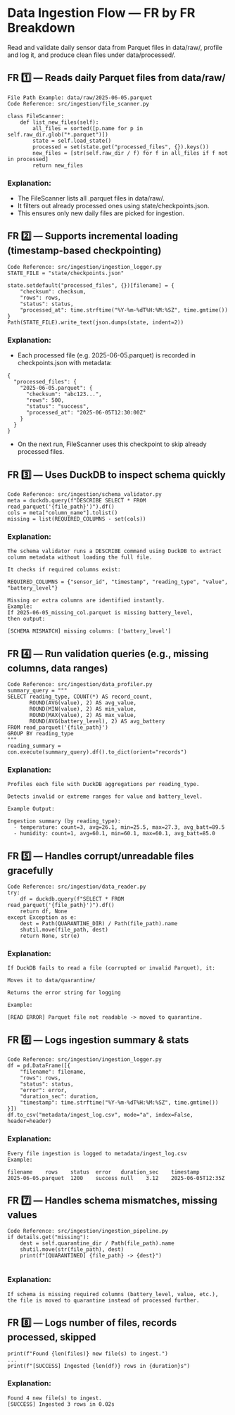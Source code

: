 # Data Ingestion Flow — FR by FR Breakdown

Read and validate daily sensor data from Parquet files in data/raw/, profile and log it, and produce clean files under data/processed/.

## FR 1️⃣ — Reads daily Parquet files from data/raw/

```
File Path Example: data/raw/2025-06-05.parquet
Code Reference: src/ingestion/file_scanner.py

class FileScanner:
    def list_new_files(self):
        all_files = sorted([p.name for p in self.raw_dir.glob("*.parquet")])
        state = self.load_state()
        processed = set(state.get("processed_files", {}).keys())
        new_files = [str(self.raw_dir / f) for f in all_files if f not in processed]
        return new_files

```
### Explanation:

* The FileScanner lists all .parquet files in data/raw/.
* It filters out already processed ones using state/checkpoints.json.
* This ensures only new daily files are picked for ingestion.

## FR 2️⃣ — Supports incremental loading (timestamp-based checkpointing)

```
Code Reference: src/ingestion/ingestion_logger.py
STATE_FILE = "state/checkpoints.json"

state.setdefault("processed_files", {})[filename] = {
    "checksum": checksum,
    "rows": rows,
    "status": status,
    "processed_at": time.strftime("%Y-%m-%dT%H:%M:%SZ", time.gmtime())
}
Path(STATE_FILE).write_text(json.dumps(state, indent=2))
```
### Explanation:
* Each processed file (e.g. 2025-06-05.parquet) is recorded in checkpoints.json with metadata:
```
{
  "processed_files": {
    "2025-06-05.parquet": {
      "checksum": "abc123...",
      "rows": 500,
      "status": "success",
      "processed_at": "2025-06-05T12:30:00Z"
    }
  }
}
```
* On the next run, FileScanner uses this checkpoint to skip already processed files.

## FR 3️⃣ — Uses DuckDB to inspect schema quickly

```
Code Reference: src/ingestion/schema_validator.py
meta = duckdb.query(f"DESCRIBE SELECT * FROM read_parquet('{file_path}')").df()
cols = meta["column_name"].tolist()
missing = list(REQUIRED_COLUMNS - set(cols))
```
### Explanation:
```
The schema validator runs a DESCRIBE command using DuckDB to extract column metadata without loading the full file.

It checks if required columns exist:

REQUIRED_COLUMNS = {"sensor_id", "timestamp", "reading_type", "value", "battery_level"}

Missing or extra columns are identified instantly.
Example:
If 2025-06-05_missing_col.parquet is missing battery_level,
then output:

[SCHEMA MISMATCH] missing columns: ['battery_level']
```

## FR 4️⃣ — Run validation queries (e.g., missing columns, data ranges)

```
Code Reference: src/ingestion/data_profiler.py
summary_query = """
SELECT reading_type, COUNT(*) AS record_count,
       ROUND(AVG(value), 2) AS avg_value,
       ROUND(MIN(value), 2) AS min_value,
       ROUND(MAX(value), 2) AS max_value,
       ROUND(AVG(battery_level), 2) AS avg_battery
FROM read_parquet('{file_path}')
GROUP BY reading_type
"""
reading_summary = con.execute(summary_query).df().to_dict(orient="records")
```
### Explanation:
```
Profiles each file with DuckDB aggregations per reading_type.

Detects invalid or extreme ranges for value and battery_level.

Example Output:

Ingestion summary (by reading_type):
  - temperature: count=3, avg=26.1, min=25.5, max=27.3, avg_batt=89.5
  - humidity: count=1, avg=60.1, min=60.1, max=60.1, avg_batt=85.0
```

## FR 5️⃣ — Handles corrupt/unreadable files gracefully

```
Code Reference: src/ingestion/data_reader.py
try:
    df = duckdb.query(f"SELECT * FROM read_parquet('{file_path}')").df()
    return df, None
except Exception as e:
    dest = Path(QUARANTINE_DIR) / Path(file_path).name
    shutil.move(file_path, dest)
    return None, str(e)

```
### Explanation:
```
If DuckDB fails to read a file (corrupted or invalid Parquet), it:

Moves it to data/quarantine/

Returns the error string for logging

Example:

[READ ERROR] Parquet file not readable -> moved to quarantine.
```

## FR 6️⃣ — Logs ingestion summary & stats

```
Code Reference: src/ingestion/ingestion_logger.py
df = pd.DataFrame([{
    "filename": filename,
    "rows": rows,
    "status": status,
    "error": error,
    "duration_sec": duration,
    "timestamp": time.strftime("%Y-%m-%dT%H:%M:%SZ", time.gmtime())
}])
df.to_csv("metadata/ingest_log.csv", mode="a", index=False, header=header)

```
### Explanation:
```
Every file ingestion is logged to metadata/ingest_log.csv
Example:

filename	rows	status	error	duration_sec	timestamp
2025-06-05.parquet	1200	success	null	3.12	2025-06-05T12:35Z
```

## FR 7️⃣ — Handles schema mismatches, missing values

```
Code Reference: src/ingestion/ingestion_pipeline.py
if details.get("missing"):
    dest = self.quarantine_dir / Path(file_path).name
    shutil.move(str(file_path), dest)
    print(f"[QUARANTINED] {file_path} -> {dest}")


```
### Explanation:
```
If schema is missing required columns (battery_level, value, etc.),
the file is moved to quarantine instead of processed further.
```

## FR 8️⃣ — Logs number of files, records processed, skipped

```
print(f"Found {len(files)} new file(s) to ingest.")
...
print(f"[SUCCESS] Ingested {len(df)} rows in {duration}s")
```
### Explanation:
```
Found 4 new file(s) to ingest.
[SUCCESS] Ingested 3 rows in 0.02s

```
